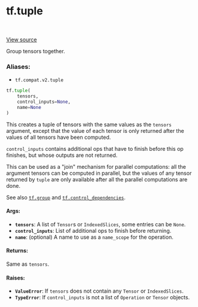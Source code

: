 <div itemscope itemtype="http://developers.google.com/ReferenceObject">
<meta itemprop="name" content="tf.tuple" />
<meta itemprop="path" content="Stable" />
</div>

# tf.tuple

<!-- Insert buttons -->

<table class="tfo-notebook-buttons tfo-api" align="left">
</table>

<a target="_blank" href="/code/stable/tensorflow/python/ops/control_flow_ops.py">View source</a>



<!-- Start diff -->
Group tensors together.

### Aliases:

* `tf.compat.v2.tuple`


``` python
tf.tuple(
    tensors,
    control_inputs=None,
    name=None
)
```



<!-- Placeholder for "Used in" -->

This creates a tuple of tensors with the same values as the `tensors`
argument, except that the value of each tensor is only returned after the
values of all tensors have been computed.

`control_inputs` contains additional ops that have to finish before this op
finishes, but whose outputs are not returned.

This can be used as a "join" mechanism for parallel computations: all the
argument tensors can be computed in parallel, but the values of any tensor
returned by `tuple` are only available after all the parallel computations
are done.

See also <a href="../tf/group.md"><code>tf.group</code></a> and
<a href="../tf/control_dependencies.md"><code>tf.control_dependencies</code></a>.

#### Args:


* <b>`tensors`</b>: A list of `Tensor`s or `IndexedSlices`, some entries can be `None`.
* <b>`control_inputs`</b>: List of additional ops to finish before returning.
* <b>`name`</b>: (optional) A name to use as a `name_scope` for the operation.


#### Returns:

Same as `tensors`.



#### Raises:


* <b>`ValueError`</b>: If `tensors` does not contain any `Tensor` or `IndexedSlices`.
* <b>`TypeError`</b>: If `control_inputs` is not a list of `Operation` or `Tensor`
  objects.
